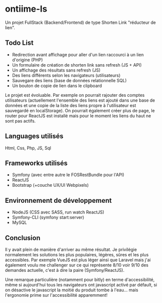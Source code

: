 # ontiime-ls

Un projet FullStack (Backend/Frontend) de type Shorten Link "réducteur de lien".

## Todo List 
- Redirection avant affichage pour aller d'un lien raccourci à un lien d'origine (PHP)
- Un formulaire de création de shorten link sans refresh (JS + API)
- Un affichage des résultats sans refresh (JS)
- Des liens différents selon les navigateurs (utilisateurs)
- Sauvegare des liens (base de données relationnelle SQL) 
- Un bouton de copie de lien dans le clipboard

Le projet est évoluable. Par exemple on pourrait rajouter des comptes utilisateurs (actuellement l'ensemble des liens est ajouté dans une base de données et une copie de la liste des liens propre à l'utilisateur est sauvegardé en localStorage). On pourrait également créer plus de page, le router pour ReactJS est installé mais pour le moment les liens du haut ne sont pas actifs. 

## Languages utilisés
Html, Css, Php, JS, Sql

## Frameworks utilisés
- Symfony (avec entre autre le FOSRestBundle pour l'API)
- ReactJS
- Bootstrap (+couche UX/UI Webpixels) 

## Environnement de développement 
- NodeJS (CSS avec SASS, run watch ReactJS)
- Symfony-CLI (symfony start:server)
- MySQL

## Conclusion 

Il y avait plein de manière d'arriver au même résultat. Je privilégie normalement les solutions les plus populaires, légères, sûres et les plus accessibles. Par exemple VueJS est plus léger ainsi que Laravel mais j'ai également voulu me challenger sur ce qui représente 8/10 voir 9/10 des demandes actuelle, c'est à dire la paire (Symfony/ReactJS). 

Une remarque particulière (notamment pour bitly) en terme d'accessibilité, même si aujourd'hui tous les navigateurs ont javascript activé par défault, si on désactive le javascript la moitié du produit tombe à l'eau... mais l'ergonomie prime sur l'accessibilité apparemment!

